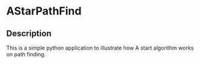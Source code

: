 # AStarPathFind
## Description
This is a simple python application to illustrate how A start algorithm works on path finding.

